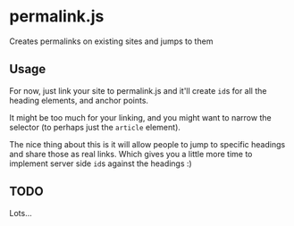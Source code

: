 # permalink.js

Creates permalinks on existing sites and jumps to them

## Usage

For now, just link your site to permalink.js and it'll create `id`s for all the heading elements, and anchor points.

It might be too much for your linking, and you might want to narrow the selector (to perhaps just the `article` element).

The nice thing about this is it will allow people to jump to specific headings and share those as real links. Which gives you a little more time to implement server side `id`s against the headings :)

## TODO

Lots...
